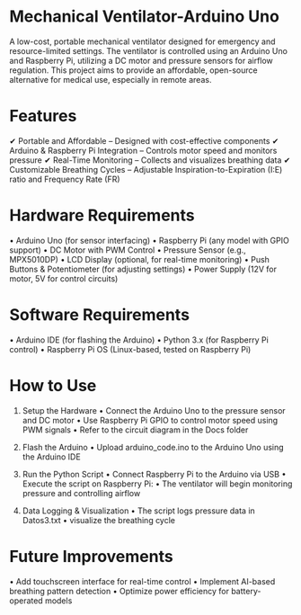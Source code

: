 # Mechanical Ventilator-Arduino Uno

A low-cost, portable mechanical ventilator designed for emergency and resource-limited settings. The ventilator is controlled using an Arduino Uno and Raspberry Pi, utilizing a DC motor and pressure sensors for airflow regulation. This project aims to provide an affordable, open-source alternative for medical use, especially in remote areas.

# Features

✔ Portable and Affordable – Designed with cost-effective components
✔ Arduino & Raspberry Pi Integration – Controls motor speed and monitors pressure
✔ Real-Time Monitoring – Collects and visualizes breathing data
✔ Customizable Breathing Cycles – Adjustable Inspiration-to-Expiration (I:E) ratio and Frequency Rate (FR)

# Hardware Requirements
 • Arduino Uno (for sensor interfacing)
 • Raspberry Pi (any model with GPIO support)
 • DC Motor with PWM Control
 • Pressure Sensor (e.g., MPX5010DP)
 • LCD Display (optional, for real-time monitoring)
 • Push Buttons & Potentiometer (for adjusting settings)
 • Power Supply (12V for motor, 5V for control circuits)

# Software Requirements
 • Arduino IDE (for flashing the Arduino)
 • Python 3.x (for Raspberry Pi control)
 • Raspberry Pi OS (Linux-based, tested on Raspberry Pi)

# How to Use

1. Setup the Hardware
 • Connect the Arduino Uno to the pressure sensor and DC motor
 • Use Raspberry Pi GPIO to control motor speed using PWM signals
 • Refer to the circuit diagram in the Docs folder

2. Flash the Arduino
 • Upload arduino_code.ino to the Arduino Uno using the Arduino IDE

3. Run the Python Script
 • Connect Raspberry Pi to the Arduino via USB
 • Execute the script on Raspberry Pi:
      • The ventilator will begin monitoring pressure and controlling airflow

4. Data Logging & Visualization
 • The script logs pressure data in Datos3.txt
 • visualize the breathing cycle

# Future Improvements
 • Add touchscreen interface for real-time control
 • Implement AI-based breathing pattern detection
 • Optimize power efficiency for battery-operated models
